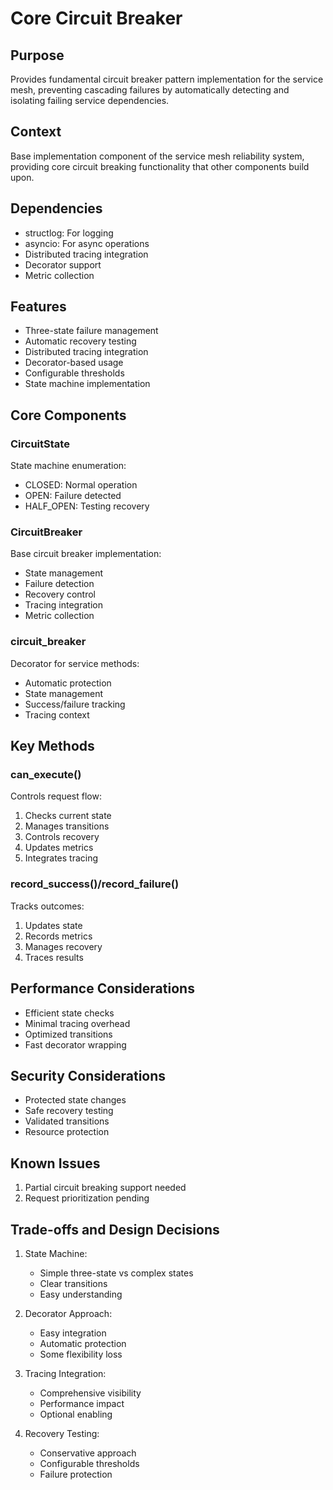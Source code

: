 # Core Circuit Breaker

## Purpose

Provides fundamental circuit breaker pattern implementation for the service mesh, preventing cascading failures by automatically detecting and isolating failing service dependencies.

## Context

Base implementation component of the service mesh reliability system, providing core circuit breaking functionality that other components build upon.

## Dependencies

- structlog: For logging
- asyncio: For async operations
- Distributed tracing integration
- Decorator support
- Metric collection

## Features

- Three-state failure management
- Automatic recovery testing
- Distributed tracing integration
- Decorator-based usage
- Configurable thresholds
- State machine implementation

## Core Components

### CircuitState

State machine enumeration:

- CLOSED: Normal operation
- OPEN: Failure detected
- HALF_OPEN: Testing recovery

### CircuitBreaker

Base circuit breaker implementation:

- State management
- Failure detection
- Recovery control
- Tracing integration
- Metric collection

### circuit_breaker

Decorator for service methods:

- Automatic protection
- State management
- Success/failure tracking
- Tracing context

## Key Methods

### can_execute()

Controls request flow:

1. Checks current state
2. Manages transitions
3. Controls recovery
4. Updates metrics
5. Integrates tracing

### record_success()/record_failure()

Tracks outcomes:

1. Updates state
2. Records metrics
3. Manages recovery
4. Traces results

## Performance Considerations

- Efficient state checks
- Minimal tracing overhead
- Optimized transitions
- Fast decorator wrapping

## Security Considerations

- Protected state changes
- Safe recovery testing
- Validated transitions
- Resource protection

## Known Issues

1. Partial circuit breaking support needed
2. Request prioritization pending

## Trade-offs and Design Decisions

1. State Machine:

   - Simple three-state vs complex states
   - Clear transitions
   - Easy understanding

2. Decorator Approach:

   - Easy integration
   - Automatic protection
   - Some flexibility loss

3. Tracing Integration:

   - Comprehensive visibility
   - Performance impact
   - Optional enabling

4. Recovery Testing:
   - Conservative approach
   - Configurable thresholds
   - Failure protection

